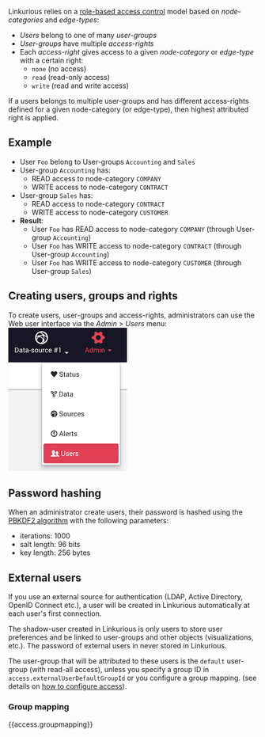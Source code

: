

Linkurious relies on a [role-based access control](https://en.wikipedia.org/wiki/Role-based_access_control)
model based on *node-categories* and *edge-types*:

- *Users* belong to one of many *user-groups*
- *User-groups* have multiple *access-rights*
- Each *access-right* gives access to a given *node-category* or *edge-type* with a certain right:
   - `none` (no access)
   - `read` (read-only access)
   - `write` (read and write access)

If a users belongs to multiple user-groups and has different access-rights defined for a given
node-category (or edge-type), then highest attributed right is applied.

## Example

- User `Foo` belong to User-groups `Accounting` and `Sales`
- User-group `Accounting` has:
   - READ access to node-category `COMPANY`
   - WRITE access to node-category `CONTRACT`
- User-group `Sales` has:
   - READ access to node-category `CONTRACT`
   - WRITE access to node-category `CUSTOMER`
- **Result**:
   - User `Foo` has READ access to node-category `COMPANY` (through User-group `Accounting`)
   - User `Foo` has WRITE access to node-category `CONTRACT`  (through User-group `Accounting`)
   - User `Foo` has WRITE access to node-category `CUSTOMER`  (through User-group `Sales`)

## Creating users, groups and rights

To create users, user-groups and access-rights, administrators can use the Web user interface
via the *Admin* > *Users* menu:
![admin-users menu](menu-admin-users.png)

## Password hashing

When an administrator create users, their password is hashed using the
[PBKDF2 algorithm](https://en.wikipedia.org/wiki/PBKDF2) with the following parameters:

- iterations: 1000
- salt length: 96 bits
- key length: 256 bytes

## External users

If you use an external source for authentication (LDAP, Active Directory, OpenID Connect etc.),
a user will be created in Linkurious automatically at each user's first connection.

The shadow-user created in Linkurious is only users to store user preferences and
be linked to user-groups and other objects (visualizations, etc.).
The password of external users in never stored in Linkurious.

The user-group that will be attributed to these users is the `default` user-group (with read-all access),
unless you specify a group ID in `access.externalUserDefaultGroupId` or you configure a group mapping.
(see details on [how to configure access](/access)).

### Group mapping

{{access.groupmapping}}
